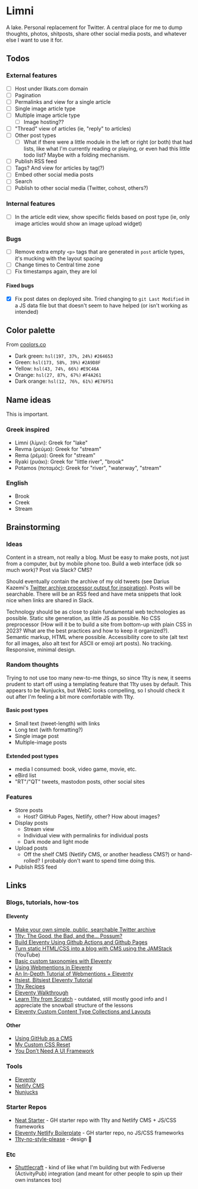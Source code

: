 # Limni

A lake. Personal replacement for Twitter. A central place for me to dump thoughts, photos, shitposts, share other social media posts, and whatever else I want to use it for.

## Todos
### External features
- [ ] Host under llkats.com domain
- [ ] Pagination
- [ ] Permalinks and view for a single article
- [ ] Single image article type
- [ ] Multiple image article type
  - [ ] Image hosting??
- [ ] "Thread" view of articles (ie, "reply" to articles)
- [ ] Other post types
  - [ ] What if there were a little module in the left or right (or both) that had lists, like what I'm currently reading or playing, or even had this little todo list? Maybe with a folding mechanism.
- [ ] Publish RSS feed
- [ ] Tags? And view for articles by tag(?)
- [ ] Embed other social media posts
- [ ] Search
- [ ] Publish to other social media (Twitter, cohost, others?)

### Internal features
- [ ] In the article edit view, show specific fields based on post type (ie, only image articles would show an image upload widget)

### Bugs
- [ ] Remove extra empty `<p>` tags that are generated in `post` article types, it's mucking with the layout spacing
- [ ] Change times to Central time zone
- [ ] Fix timestamps again, they are lol

#### Fixed bugs
- [x] Fix post dates on deployed site. Tried changing to `git Last Modified` in a JS data file but that doesn't seem to have helped (or isn't working as intended)

## Color palette
From [coolors.co](https://coolors.co/palette/264653-2a9d8f-e9c46a-f4a261-e76f51)
- Dark green: `hsl(197, 37%, 24%)` `#264653`
- Green: `hsl(173, 58%, 39%)` `#2A9D8F`
- Yellow: `hsl(43, 74%, 66%)` `#E9C46A`
- Orange: `hsl(27, 87%, 67%)` `#F4A261`
- Dark orange: `hsl(12, 76%, 61%)` `#E76F51`

## Name ideas
This is important.

### Greek inspired
- Limni (λίμνι): Greek for "lake"
- Revma (ρεύμα): Greek for "stream"
- Rema (ρέμα): Greek for "stream"
- Ryaki (ρυάκι): Greek for "little river", "brook"
- Potamos (ποταμός): Greek for "river", "waterway", "stream"

### English
- Brook
- Creek
- Stream


## Brainstorming
### Ideas
Content in a stream, not really a blog. Must be easy to make posts, not just from a computer, but by mobile phone too. Build a web interface (idk so much work)? Post via Slack? CMS?

Should eventually contain the archive of my old tweets (see Darius Kazemi's [Twitter archive processor output for inspiration](https://tinysubversions.com/twitter-archive/make-your-own/)). Posts will be searchable. There will be an RSS feed and have meta snippets that look nice when links are shared in Slack.

Technology should be as close to plain fundamental web technologies as possible. Static site generation, as little JS as possible. No CSS preprocessor (How will it be to build a site from bottom-up with plain CSS in 2023? What are the best practices and how to keep it organized?). Semantic markup, HTML where possible. Accessibility core to site (alt text for all images, also alt text for ASCII or emoji art posts). No tracking. Responsive, minimal design.

### Random thoughts
Trying to not use too many new-to-me things, so since 11ty is new, it seems prudent to start off using a templating feature that 11ty uses by default. This appears to be Nunjucks, but WebC looks compelling, so I should check it out after I'm feeling a bit more comfortable with 11ty.

#### Basic post types
- Small text (tweet-length) with links
- Long text (with formatting?)
- Single image post
- Multiple-image posts

#### Extended post types
- media I consumed: book, video game, movie, etc.
- eBird list
- "RT"/"QT" tweets, mastodon posts, other social sites

### Features
- Store posts
  - Host? GitHub Pages, Netlify, other? How about images?
- Display posts
  - Stream view
  - Individual view with permalinks for individual posts
  - Dark mode and light mode
- Upload posts
  - Off the shelf CMS (Netlify CMS, or another headless CMS?) or hand-rolled? I probably don't want to spend time doing this.
- Publish RSS feed


## Links
### Blogs, tutorials, how-tos
#### Eleventy
- [Make your own simple, public, searchable Twitter archive](https://tinysubversions.com/twitter-archive/make-your-own/)
- [11ty: The Good, the Bad, and the... Possum?](https://www.aleksandrhovhannisyan.com/blog/eleventy-the-good-the-bad-and-the-possum/)
- [Build Eleventy Using Github Actions and Github Pages](https://avinash.com.np/2020/05/18/build-eleventy-using-github-actions-and-github-pages/)
- [Turn static HTML/CSS into a blog with CMS using the JAMStack](https://www.youtube.com/watch?v=4wD00RT6d-g) (YouTube)
- [Basic custom taxonomies with Eleventy](https://www.webstoemp.com/blog/basic-custom-taxonomies-with-eleventy/)
- [Using Webmentions in Eleventy](https://mxb.dev/blog/using-webmentions-on-static-sites/)
- [An In-Depth Tutorial of Webmentions + Eleventy](https://sia.codes/posts/webmentions-eleventy-in-depth/)
- [Itsiest, Bitsiest Eleventy Tutorial](https://sia.codes/posts/itsiest-bitsiest-eleventy-tutorial/)
- [11ty Recipes](https://11ty.recipes/)
- [Eleventy Walkthrough](https://rphunt.github.io/eleventy-walkthrough/template-files.html#collections)
- [Learn 11ty from Scratch](https://learneleventyfromscratch.com/) - outdated, still mostly good info and I appreciate the snowball structure of the lessons
- [Eleventy Custom Content Type Collections and Layouts](https://www.joshcanhelp.com/eleventy-custom-content-type-collections/)

#### Other
- [Using GitHub as a CMS](https://nuro.dev/blog/using_github_as_a_cms)
- [My Custom CSS Reset](https://www.joshwcomeau.com/css/custom-css-reset/)
- [You Don’t Need A UI Framework](https://www.smashingmagazine.com/2022/05/you-dont-need-ui-framework/)

### Tools
- [Eleventy](https://www.11ty.dev/)
- [Netlify CMS](https://www.netlifycms.org/)
- [Nunjucks](https://mozilla.github.io/nunjucks/)

### Starter Repos
- [Neat Starter](https://github.com/surjithctly/neat-starter) - GH starter repo with 11ty and Netlify CMS + JS/CSS frameworks
- [Eleventy Netlify Boilerplate](https://github.com/danurbanowicz/eleventy-netlify-boilerplate) - GH starter repo, no JS/CSS frameworks
- [11ty-no-style-please](https://github.com/stopnoanime/11ty-no-style-please) - design 👀

### Etc
- [Shuttlecraft](https://shuttlecraft.net/) - kind of like what I'm building but with Fediverse (ActivityPub) integration (and meant for other people to spin up their own instances too)
